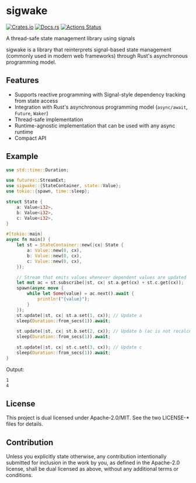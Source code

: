 # sigwake

[![Crates.io](https://img.shields.io/crates/v/sigwake.svg)](https://crates.io/crates/sigwake)
[![Docs.rs](https://docs.rs/sigwake/badge.svg)](https://docs.rs/sigwake/)
[![Actions Status](https://github.com/frozenlib/sigwake/workflows/CI/badge.svg)](https://github.com/frozenlib/sigwake/actions)

A thread-safe state management library using signals

sigwake is a library that reinterprets signal-based state management (commonly used in modern web frameworks) through Rust's asynchronous programming model.

## Features

- Supports reactive programming with Signal-style dependency tracking from state access
- Integration with Rust's asynchronous programming model (`async/await`, `Future`, `Waker`)
- Thread-safe implementation
- Runtime-agnostic implementation that can be used with any async runtime
- Compact API

## Example

```rust
use std::time::Duration;

use futures::StreamExt;
use sigwake::{StateContainer, state::Value};
use tokio::{spawn, time::sleep};

struct State {
    a: Value<i32>,
    b: Value<i32>,
    c: Value<i32>,
}

#[tokio::main]
async fn main() {
    let st = StateContainer::new(|cx| State {
        a: Value::new(0, cx),
        b: Value::new(0, cx),
        c: Value::new(0, cx),
    });

    // Stream that emits values whenever dependent values are updated
    let mut ac = st.subscribe(|st, cx| st.a.get(cx) + st.c.get(cx));
    spawn(async move {
        while let Some(value) = ac.next().await {
            println!("{value}");
        }
    });
    st.update(|st, cx| st.a.set(1, cx)); // Update a
    sleep(Duration::from_secs(1)).await;

    st.update(|st, cx| st.b.set(2, cx)); // Update b (ac is not recalculated)
    sleep(Duration::from_secs(1)).await;

    st.update(|st, cx| st.c.set(3, cx)); // Update c
    sleep(Duration::from_secs(1)).await;
}
```

Output:

```txt
1
4
```

## License

This project is dual licensed under Apache-2.0/MIT. See the two LICENSE-\* files for details.

## Contribution

Unless you explicitly state otherwise, any contribution intentionally submitted for inclusion in the work by you, as defined in the Apache-2.0 license, shall be dual licensed as above, without any additional terms or conditions.
